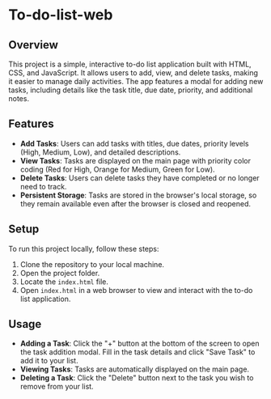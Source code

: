 # To-do-list-web

## Overview

This project is a simple, interactive to-do list application built with HTML, CSS, and JavaScript. It allows users to add, view, and delete tasks, making it easier to manage daily activities. The app features a modal for adding new tasks, including details like the task title, due date, priority, and additional notes.

## Features

- **Add Tasks**: Users can add tasks with titles, due dates, priority levels (High, Medium, Low), and detailed descriptions.
- **View Tasks**: Tasks are displayed on the main page with priority color coding (Red for High, Orange for Medium, Green for Low).
- **Delete Tasks**: Users can delete tasks they have completed or no longer need to track.
- **Persistent Storage**: Tasks are stored in the browser's local storage, so they remain available even after the browser is closed and reopened.

## Setup

To run this project locally, follow these steps:

1. Clone the repository to your local machine.
2. Open the project folder.
3. Locate the `index.html` file.
4. Open `index.html` in a web browser to view and interact with the to-do list application.

## Usage

- **Adding a Task**: Click the "+" button at the bottom of the screen to open the task addition modal. Fill in the task details and click "Save Task" to add it to your list.
- **Viewing Tasks**: Tasks are automatically displayed on the main page.
- **Deleting a Task**: Click the "Delete" button next to the task you wish to remove from your list.

